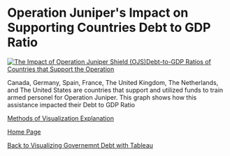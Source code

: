 # Operation Juniper's Impact on Supporting Countries Debt to GDP Ratio

<div class='tableauPlaceholder' id='viz1699892188614' style='position: relative'><noscript><a href='#'><img alt='The Impact of  Operation Juniper Shield  (OJS)Debt-to-GDP Ratios of Countries that Support the Operation ' src='https:&#47;&#47;public.tableau.com&#47;static&#47;images&#47;Th&#47;TheimpactofOJS&#47;Sheet1&#47;1_rss.png' style='border: none' /></a></noscript><object class='tableauViz'  style='display:none;'><param name='host_url' value='https%3A%2F%2Fpublic.tableau.com%2F' /> <param name='embed_code_version' value='3' /> <param name='site_root' value='' /><param name='name' value='TheimpactofOJS&#47;Sheet1' /><param name='tabs' value='no' /><param name='toolbar' value='yes' /><param name='static_image' value='https:&#47;&#47;public.tableau.com&#47;static&#47;images&#47;Th&#47;TheimpactofOJS&#47;Sheet1&#47;1.png' /> <param name='animate_transition' value='yes' /><param name='display_static_image' value='yes' /><param name='display_spinner' value='yes' /><param name='display_overlay' value='yes' /><param name='display_count' value='yes' /><param name='language' value='en-US' /><param name='filter' value='publish=yes' /></object></div>
<script type='text/javascript'>
var divElement = document.getElementById('viz1699892188614');
var vizElement = divElement.getElementsByTagName('object')[0];
vizElement.style.width='100%';vizElement.style.height=(divElement.offsetWidth*0.75)+'px';
var scriptElement = document.createElement('script');
scriptElement.src = 'https://public.tableau.com/javascripts/api/viz_v1.js';
vizElement.parentNode.insertBefore(scriptElement, vizElement);
</script>


Canada, Germany, Spain, France, The United Kingdom, The Netherlands, and The United States are countries that support and utilized funds to train armed personel for Operation Juniper. This graph shows how this assistance impacted their Debt to GDP Ratio 

[Methods of Visualization Explanation](https://haleena426.github.io/Phillips-Haleena-Portfolio/methodofvis.html)

[Home Page](https://haleena426.github.io/Phillips-Haleena-Portfolio/)

[Back to Visualizing Governemnt Debt with Tableau](https://haleena426.github.io/Phillips-Haleena-Portfolio/assignment2.html)
